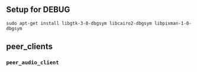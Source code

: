 ## Setup for DEBUG
```
sudo apt-get install libgtk-3-0-dbgsym libcairo2-dbgsym libpixman-1-0-dbgsym
```

## peer_clients
### `peer_audio_client`